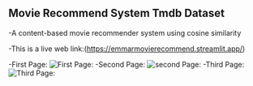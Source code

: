 ## Movie Recommend System Tmdb Dataset


-A content-based movie recommender system using cosine similarity

-This is a live web link:(https://emmarmovierecommend.streamlit.app/)

-First Page:
![First Page:](https://github.com/user-attachments/assets/c5e09c8d-c916-40db-8e60-d396b13b7099)
-Second Page:
![second Page:](https://github.com/user-attachments/assets/19931c58-0039-4f2e-9fea-0cdc5560ad44)
-Third Page:
![Third Page:](https://github.com/user-attachments/assets/0c2147cd-da4e-4a48-91ed-9356fc1522e1)
